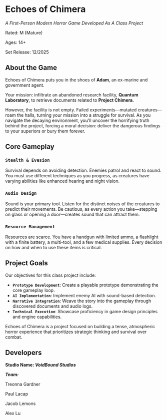 # Echoes of Chimera

_A First-Person Modern Horror Game Developed As A Class Project_

Rated: M (Mature)

Ages: 14+

Set Release: 12/2025 

## About the Game

Echoes of Chimera puts you in the shoes of **Adam**, an ex-marine and government agent. 

Your mission: infiltrate an abandoned research facility, **Quantum Laboratory**, to retrieve documents related to **Project Chimera**.

However, the facility is not empty. Failed experiments—mutated creatures—roam the halls, turning your mission into a struggle for survival. As you navigate the decaying environment, you'll uncover the horrifying truth behind the project, forcing a moral decision: deliver the dangerous findings to your superiors or bury them forever.

## Core Gameplay

### `Stealth & Evasion`
Survival depends on avoiding detection. Enemies patrol and react to sound. You must use different techniques as you progress, as creatures have varying abilities like enhanced hearing and night vision.

### `Audio Design`
Sound is your primary tool. Listen for the distinct noises of the creatures to predict their movements. Be cautious, as every action you take—stepping on glass or opening a door—creates sound that can attract them.

### `Resource Management`
Resources are scarce. You have a handgun with limited ammo, a flashlight with a finite battery, a multi-tool, and a few medical supplies. Every decision on how and when to use these items is critical.

## Project Goals

Our objectives for this class project include:

* **`Prototype Development`**: Create a playable prototype demonstrating the core gameplay loop.
* **`AI Implementation`**: Implement enemy AI with sound-based detection.
* **`Narrative Integration`**: Weave the story into the gameplay through discovered documents and audio logs.
* **`Technical Execution`**: Showcase proficiency in game design principles and engine capabilities.

Echoes of Chimera is a project focused on building a tense, atmospheric horror experience that prioritizes strategic thinking and survival over combat.

## Developers
**Studio Name: _VoidBound Studios_**

_**Team:**_

Treonna Gardner

Paul Lacap

Jacob Lemons

Alex Lu
